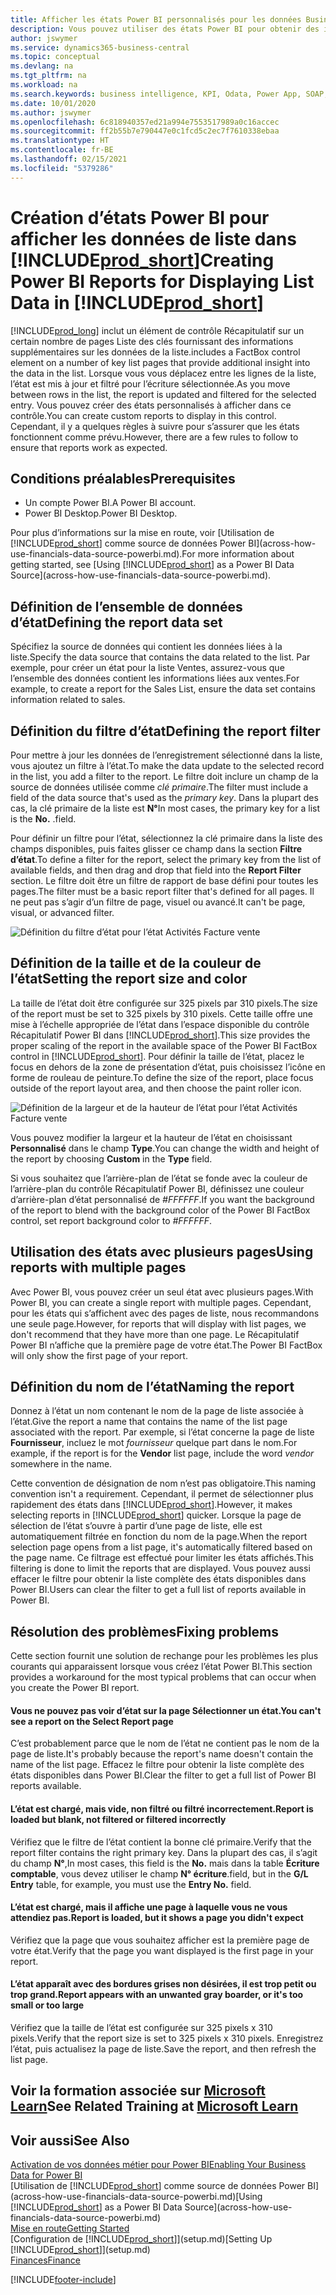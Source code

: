 ```yaml
---
title: Afficher les états Power BI personnalisés pour les données Business Central | Microsoft Docs
description: Vous pouvez utiliser des états Power BI pour obtenir des informations supplémentaires sur les données dans les listes.
author: jswymer
ms.service: dynamics365-business-central
ms.topic: conceptual
ms.devlang: na
ms.tgt_pltfrm: na
ms.workload: na
ms.search.keywords: business intelligence, KPI, Odata, Power App, SOAP, analysis
ms.date: 10/01/2020
ms.author: jswymer
ms.openlocfilehash: 6c818940357ed21a994e7553517989a0c16accec
ms.sourcegitcommit: ff2b55b7e790447e0c1fcd5c2ec7f7610338ebaa
ms.translationtype: HT
ms.contentlocale: fr-BE
ms.lasthandoff: 02/15/2021
ms.locfileid: "5379286"
---
```

# <a name="creating-power-bi-reports-for-displaying-list-data-in-prod_short"></a><span data-ttu-id="c079b-103">Création d’états Power BI pour afficher les données de liste dans [!INCLUDE[prod_short](includes/prod_short.md)]</span><span class="sxs-lookup"><span data-stu-id="c079b-103">Creating Power BI Reports for Displaying List Data in [!INCLUDE[prod_short](includes/prod_short.md)]</span></span>

[!INCLUDE[prod_long](includes/prod_long.md)] <span data-ttu-id="c079b-104">inclut un élément de contrôle Récapitulatif sur un certain nombre de pages Liste des clés fournissant des informations supplémentaires sur les données de la liste.</span><span class="sxs-lookup"><span data-stu-id="c079b-104">includes a FactBox control element on a number of key list pages that provide additional insight into the data in the list.</span></span> <span data-ttu-id="c079b-105">Lorsque vous vous déplacez entre les lignes de la liste, l’état est mis à jour et filtré pour l’écriture sélectionnée.</span><span class="sxs-lookup"><span data-stu-id="c079b-105">As you move between rows in the list, the report is updated and filtered for the selected entry.</span></span> <span data-ttu-id="c079b-106">Vous pouvez créer des états personnalisés à afficher dans ce contrôle.</span><span class="sxs-lookup"><span data-stu-id="c079b-106">You can create custom reports to display in this control.</span></span> <span data-ttu-id="c079b-107">Cependant, il y a quelques règles à suivre pour s’assurer que les états fonctionnent comme prévu.</span><span class="sxs-lookup"><span data-stu-id="c079b-107">However, there are a few rules to follow to ensure that reports work as expected.</span></span>  

## <a name="prerequisites"></a><span data-ttu-id="c079b-108">Conditions préalables</span><span class="sxs-lookup"><span data-stu-id="c079b-108">Prerequisites</span></span>

- <span data-ttu-id="c079b-109">Un compte Power BI.</span><span class="sxs-lookup"><span data-stu-id="c079b-109">A Power BI account.</span></span>
- <span data-ttu-id="c079b-110">Power BI Desktop.</span><span class="sxs-lookup"><span data-stu-id="c079b-110">Power BI Desktop.</span></span>

<span data-ttu-id="c079b-111">Pour plus d’informations sur la mise en route, voir [Utilisation de [!INCLUDE[prod_short](includes/prod_short.md)] comme source de données Power BI](across-how-use-financials-data-source-powerbi.md).</span><span class="sxs-lookup"><span data-stu-id="c079b-111">For more information about getting started, see [Using [!INCLUDE[prod_short](includes/prod_short.md)] as a Power BI Data Source](across-how-use-financials-data-source-powerbi.md).</span></span>

## <a name="defining-the-report-data-set"></a><span data-ttu-id="c079b-112">Définition de l’ensemble de données d’état</span><span class="sxs-lookup"><span data-stu-id="c079b-112">Defining the report data set</span></span>

<span data-ttu-id="c079b-113">Spécifiez la source de données qui contient les données liées à la liste.</span><span class="sxs-lookup"><span data-stu-id="c079b-113">Specify the data source that contains the data related to the list.</span></span> <span data-ttu-id="c079b-114">Par exemple, pour créer un état pour la liste Ventes, assurez-vous que l’ensemble des données contient les informations liées aux ventes.</span><span class="sxs-lookup"><span data-stu-id="c079b-114">For example, to create a report for the Sales List, ensure the data set contains information related to sales.</span></span>  

## <a name="defining-the-report-filter"></a><span data-ttu-id="c079b-115">Définition du filtre d’état</span><span class="sxs-lookup"><span data-stu-id="c079b-115">Defining the report filter</span></span>

<span data-ttu-id="c079b-116">Pour mettre à jour les données de l’enregistrement sélectionné dans la liste, vous ajoutez un filtre à l’état.</span><span class="sxs-lookup"><span data-stu-id="c079b-116">To make the data update to the selected record in the list, you add a filter to the report.</span></span> <span data-ttu-id="c079b-117">Le filtre doit inclure un champ de la source de données utilisée comme *clé primaire*.</span><span class="sxs-lookup"><span data-stu-id="c079b-117">The filter must include a field of the data source that's used as the *primary key*.</span></span> <span data-ttu-id="c079b-118">Dans la plupart des cas, la clé primaire de la liste est **N°**</span><span class="sxs-lookup"><span data-stu-id="c079b-118">In most cases, the primary key for a list is the **No.**</span></span> <span data-ttu-id="c079b-119">.</span><span class="sxs-lookup"><span data-stu-id="c079b-119">field.</span></span>

<span data-ttu-id="c079b-120">Pour définir un filtre pour l’état, sélectionnez la clé primaire dans la liste des champs disponibles, puis faites glisser ce champ dans la section **Filtre d’état**.</span><span class="sxs-lookup"><span data-stu-id="c079b-120">To define a filter for the report, select the primary key from the list of available fields, and then drag and drop that field into the **Report Filter** section.</span></span> <span data-ttu-id="c079b-121">Le filtre doit être un filtre de rapport de base défini pour toutes les pages.</span><span class="sxs-lookup"><span data-stu-id="c079b-121">The filter must be a basic report filter that's defined for all pages.</span></span> <span data-ttu-id="c079b-122">Il ne peut pas s’agir d’un filtre de page, visuel ou avancé.</span><span class="sxs-lookup"><span data-stu-id="c079b-122">It can't be page, visual, or advanced filter.</span></span>

![Définition du filtre d’état pour l’état Activités Facture vente](./media/across-how-use-powerbi-reports-factbox/financials-powerbi-report-filter-v3.png)

## <a name="setting-the-report-size-and-color"></a><span data-ttu-id="c079b-124">Définition de la taille et de la couleur de l’état</span><span class="sxs-lookup"><span data-stu-id="c079b-124">Setting the report size and color</span></span>

<span data-ttu-id="c079b-125">La taille de l’état doit être configurée sur 325 pixels par 310 pixels.</span><span class="sxs-lookup"><span data-stu-id="c079b-125">The size of the report must be set to 325 pixels by 310 pixels.</span></span> <span data-ttu-id="c079b-126">Cette taille offre une mise à l’échelle appropriée de l’état dans l’espace disponible du contrôle Récapitulatif Power BI dans [!INCLUDE[prod_short](includes/prod_short.md)].</span><span class="sxs-lookup"><span data-stu-id="c079b-126">This size provides the proper scaling of the report in the available space of the Power BI FactBox control in [!INCLUDE[prod_short](includes/prod_short.md)].</span></span> <span data-ttu-id="c079b-127">Pour définir la taille de l’état, placez le focus en dehors de la zone de présentation d’état, puis choisissez l’icône en forme de rouleau de peinture.</span><span class="sxs-lookup"><span data-stu-id="c079b-127">To define the size of the report, place focus outside of the report layout area, and then choose the paint roller icon.</span></span>

![Définition de la largeur et de la hauteur de l’état pour l’état Activités Facture vente](./media/across-how-use-powerbi-reports-factbox/financials-powerbi-report-sizing-v3.png)

<span data-ttu-id="c079b-129">Vous pouvez modifier la largeur et la hauteur de l’état en choisissant **Personnalisé** dans le champ **Type**.</span><span class="sxs-lookup"><span data-stu-id="c079b-129">You can change the width and height of the report by choosing **Custom** in the **Type** field.</span></span>

<span data-ttu-id="c079b-130">Si vous souhaitez que l’arrière-plan de l’état se fonde avec la couleur de l’arrière-plan du contrôle Récapitulatif Power BI, définissez une couleur d’arrière-plan d’état personnalisé de *#FFFFFF*.</span><span class="sxs-lookup"><span data-stu-id="c079b-130">If you want the background of the report to blend with the background color of the Power BI FactBox control, set report background color to *#FFFFFF*.</span></span> 

## <a name="using-reports-with-multiple-pages"></a><span data-ttu-id="c079b-131">Utilisation des états avec plusieurs pages</span><span class="sxs-lookup"><span data-stu-id="c079b-131">Using reports with multiple pages</span></span>

<span data-ttu-id="c079b-132">Avec Power BI, vous pouvez créer un seul état avec plusieurs pages.</span><span class="sxs-lookup"><span data-stu-id="c079b-132">With Power BI, you can create a single report with multiple pages.</span></span> <span data-ttu-id="c079b-133">Cependant, pour les états qui s’affichent avec des pages de liste, nous recommandons une seule page.</span><span class="sxs-lookup"><span data-stu-id="c079b-133">However, for reports that will display with list pages, we don't recommend that they have more than one page.</span></span> <span data-ttu-id="c079b-134">Le Récapitulatif Power BI n’affiche que la première page de votre état.</span><span class="sxs-lookup"><span data-stu-id="c079b-134">The Power BI FactBox will only show the first page of your report.</span></span>

## <a name="naming-the-report"></a><span data-ttu-id="c079b-135">Définition du nom de l’état</span><span class="sxs-lookup"><span data-stu-id="c079b-135">Naming the report</span></span>

<span data-ttu-id="c079b-136">Donnez à l’état un nom contenant le nom de la page de liste associée à l’état.</span><span class="sxs-lookup"><span data-stu-id="c079b-136">Give the report a name that contains the name of the list page associated with the report.</span></span> <span data-ttu-id="c079b-137">Par exemple, si l’état concerne la page de liste **Fournisseur**, incluez le mot *fournisseur* quelque part dans le nom.</span><span class="sxs-lookup"><span data-stu-id="c079b-137">For example, if the report is for the **Vendor** list page, include the word *vendor* somewhere in the name.</span></span>  

<span data-ttu-id="c079b-138">Cette convention de désignation de nom n’est pas obligatoire.</span><span class="sxs-lookup"><span data-stu-id="c079b-138">This naming convention isn't a requirement.</span></span> <span data-ttu-id="c079b-139">Cependant, il permet de sélectionner plus rapidement des états dans [!INCLUDE[prod_short](includes/prod_short.md)].</span><span class="sxs-lookup"><span data-stu-id="c079b-139">However, it makes selecting reports in [!INCLUDE[prod_short](includes/prod_short.md)] quicker.</span></span> <span data-ttu-id="c079b-140">Lorsque la page de sélection de l’état s’ouvre à partir d’une page de liste, elle est automatiquement filtrée en fonction du nom de la page.</span><span class="sxs-lookup"><span data-stu-id="c079b-140">When the report selection page opens from a list page, it's automatically filtered based on the page name.</span></span> <span data-ttu-id="c079b-141">Ce filtrage est effectué pour limiter les états affichés.</span><span class="sxs-lookup"><span data-stu-id="c079b-141">This filtering is done to limit the reports that are displayed.</span></span> <span data-ttu-id="c079b-142">Vous pouvez aussi effacer le filtre pour obtenir la liste complète des états disponibles dans Power BI.</span><span class="sxs-lookup"><span data-stu-id="c079b-142">Users can clear the filter to get a full list of reports available in Power BI.</span></span>  

## <a name="fixing-problems"></a><span data-ttu-id="c079b-143">Résolution des problèmes</span><span class="sxs-lookup"><span data-stu-id="c079b-143">Fixing problems</span></span>

<span data-ttu-id="c079b-144">Cette section fournit une solution de rechange pour les problèmes les plus courants qui apparaissent lorsque vous créez l’état Power BI.</span><span class="sxs-lookup"><span data-stu-id="c079b-144">This section provides a workaround for the most typical problems that can occur when you create the Power BI report.</span></span>  

#### <a name="you-cant-see-a-report-on-the-select-report-page"></a><span data-ttu-id="c079b-145">Vous ne pouvez pas voir d’état sur la page Sélectionner un état.</span><span class="sxs-lookup"><span data-stu-id="c079b-145">You can't see a report on the Select Report page</span></span>

<span data-ttu-id="c079b-146">C’est probablement parce que le nom de l’état ne contient pas le nom de la page de liste.</span><span class="sxs-lookup"><span data-stu-id="c079b-146">It's probably because the report's name doesn't contain the name of the list page.</span></span> <span data-ttu-id="c079b-147">Effacez le filtre pour obtenir la liste complète des états disponibles dans Power BI.</span><span class="sxs-lookup"><span data-stu-id="c079b-147">Clear the filter to get a full list of Power BI reports available.</span></span>  

#### <a name="report-is-loaded-but-blank-not-filtered-or-filtered-incorrectly"></a><span data-ttu-id="c079b-148">L’état est chargé, mais vide, non filtré ou filtré incorrectement.</span><span class="sxs-lookup"><span data-stu-id="c079b-148">Report is loaded but blank, not filtered or filtered incorrectly</span></span>

<span data-ttu-id="c079b-149">Vérifiez que le filtre de l’état contient la bonne clé primaire.</span><span class="sxs-lookup"><span data-stu-id="c079b-149">Verify that the report filter contains the right primary key.</span></span> <span data-ttu-id="c079b-150">Dans la plupart des cas, il s’agit du champ **N°**,</span><span class="sxs-lookup"><span data-stu-id="c079b-150">In most cases, this field is the **No.**</span></span> <span data-ttu-id="c079b-151">mais dans la table **Écriture comptable**, vous devez utiliser le champ **N° écriture**.</span><span class="sxs-lookup"><span data-stu-id="c079b-151">field, but in the **G/L Entry** table, for example, you must use the **Entry No.** field.</span></span>

#### <a name="report-is-loaded-but-it-shows-a-page-you-didnt-expect"></a><span data-ttu-id="c079b-152">L’état est chargé, mais il affiche une page à laquelle vous ne vous attendiez pas.</span><span class="sxs-lookup"><span data-stu-id="c079b-152">Report is loaded, but it shows a page you didn't expect</span></span>

<span data-ttu-id="c079b-153">Vérifiez que la page que vous souhaitez afficher est la première page de votre état.</span><span class="sxs-lookup"><span data-stu-id="c079b-153">Verify that the page you want displayed is the first page in your report.</span></span>  

#### <a name="report-appears-with-an-unwanted-gray-boarder-or-its-too-small-or-too-large"></a><span data-ttu-id="c079b-154">L’état apparaît avec des bordures grises non désirées, il est trop petit ou trop grand.</span><span class="sxs-lookup"><span data-stu-id="c079b-154">Report appears with an unwanted gray boarder, or it's too small or too large</span></span>

<span data-ttu-id="c079b-155">Vérifiez que la taille de l’état est configurée sur 325 pixels x 310 pixels.</span><span class="sxs-lookup"><span data-stu-id="c079b-155">Verify that the report size is set to 325 pixels x 310 pixels.</span></span> <span data-ttu-id="c079b-156">Enregistrez l’état, puis actualisez la page de liste.</span><span class="sxs-lookup"><span data-stu-id="c079b-156">Save the report, and then refresh the list page.</span></span>  

## <a name="see-related-training-at-microsoft-learn"></a><span data-ttu-id="c079b-157">Voir la formation associée sur [Microsoft Learn](/learn/modules/configure-powerbi-excel-dynamics-365-business-central/index)</span><span class="sxs-lookup"><span data-stu-id="c079b-157">See Related Training at [Microsoft Learn](/learn/modules/configure-powerbi-excel-dynamics-365-business-central/index)</span></span>

## <a name="see-also"></a><span data-ttu-id="c079b-158">Voir aussi</span><span class="sxs-lookup"><span data-stu-id="c079b-158">See Also</span></span>

[<span data-ttu-id="c079b-159">Activation de vos données métier pour Power BI</span><span class="sxs-lookup"><span data-stu-id="c079b-159">Enabling Your Business Data for Power BI</span></span>](admin-powerbi.md)  
<span data-ttu-id="c079b-160">[Utilisation de [!INCLUDE[prod_short](includes/prod_short.md)] comme source de données Power BI](across-how-use-financials-data-source-powerbi.md)</span><span class="sxs-lookup"><span data-stu-id="c079b-160">[Using [!INCLUDE[prod_short](includes/prod_short.md)] as a Power BI Data Source](across-how-use-financials-data-source-powerbi.md)</span></span>  
[<span data-ttu-id="c079b-161">Mise en route</span><span class="sxs-lookup"><span data-stu-id="c079b-161">Getting Started</span></span>](product-get-started.md)  
<span data-ttu-id="c079b-162">[Configuration de [!INCLUDE[prod_short](includes/prod_short.md)]](setup.md)</span><span class="sxs-lookup"><span data-stu-id="c079b-162">[Setting Up [!INCLUDE[prod_short](includes/prod_short.md)]](setup.md)</span></span>  
[<span data-ttu-id="c079b-163">Finances</span><span class="sxs-lookup"><span data-stu-id="c079b-163">Finance</span></span>](finance.md)  


[!INCLUDE[footer-include](includes/footer-banner.md)]